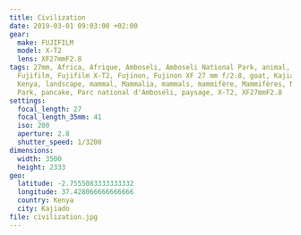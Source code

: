 ```yaml
---
title: Civilization
date: 2019-03-01 09:03:00 +02:00
gear:
  make: FUJIFILM
  model: X-T2
  lens: XF27mmF2.8
tags: 27mm, Africa, Afrique, Amboseli, Amboseli National Park, animal, chèvre,
  Fujifilm, Fujifilm X-T2, Fujinon, Fujinon XF 27 mm f/2.8, goat, Kajiado,
  Kenya, landscape, mammal, Mammalia, mammals, mammifère, Mammifères, National
  Park, pancake, Parc national d'Amboseli, paysage, X-T2, XF27mmF2.8
settings:
  focal_length: 27
  focal_length_35mm: 41
  iso: 200
  aperture: 2.8
  shutter_speed: 1/3200
dimensions:
  width: 3500
  height: 2333
geo:
  latitude: -2.7555083333333332
  longitude: 37.428066666666666
  country: Kenya
  city: Kajiado
file: civilization.jpg
---
```




